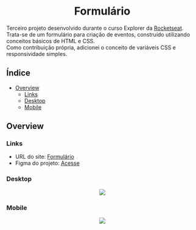 <h1 align="center">
	Formulário
</h1>

Terceiro projeto desenvolvido durante o curso Explorer da <a href="https://www.rocketseat.com.br">Rocketseat</a>.  
Trata-se de um formulário para criação de eventos, construído utilizando conceitos básicos de HTML e CSS.  
Como contribuição própria, adicionei o conceito de variáveis CSS e responsividade simples.

## Índice

- [Overview](#overview)
  - [Links](#links)
  - [Desktop](#desktop)
  - [Mobile](#mobile)

## Overview

### Links

- URL do site: [Formulário](#)
- Figma do projeto: [Acesse](https://www.figma.com/file/ZqGEyU6eNNCuf3XMsHWmun/Explorer-Stage-03-Projeto-01-(Copy)?node-id=0%3A1)

### Desktop

<div align="center">
 <img src="#">
</div>

### Mobile

<div align="center">
 <img src="#">
</div>
